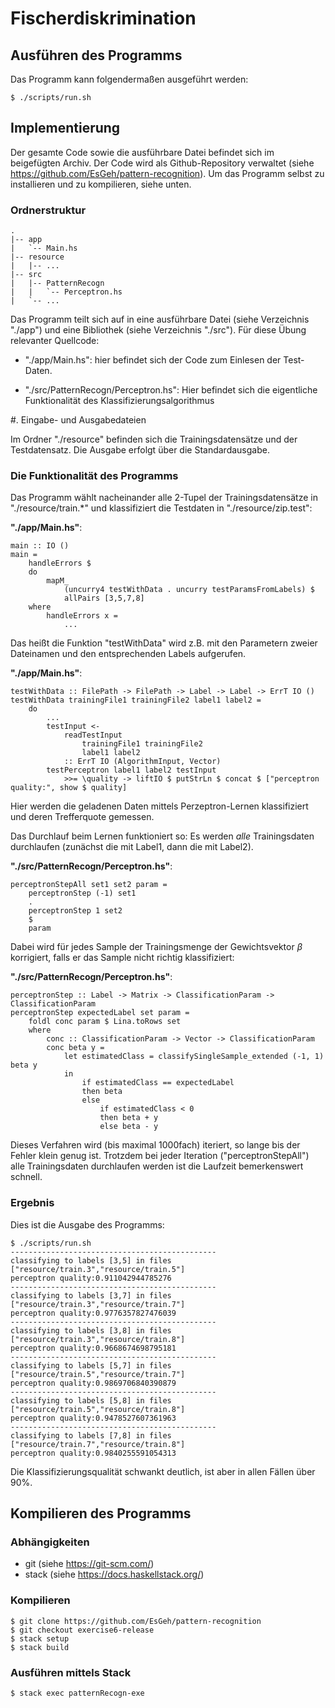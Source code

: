 # Fischerdiskrimination

## Ausführen des Programms

Das Programm kann folgendermaßen ausgeführt werden:

	$ ./scripts/run.sh

## Implementierung

Der gesamte Code sowie die ausführbare Datei befindet sich im beigefügten Archiv.
Der Code wird als Github-Repository verwaltet (siehe <https://github.com/EsGeh/pattern-recognition>).
Um das Programm selbst zu installieren und zu kompilieren, siehe unten.

### Ordnerstruktur

	.
	|-- app
	|   `-- Main.hs
	|-- resource
	|   |-- ...
	|-- src
	|   |-- PatternRecogn
	|   |   `-- Perceptron.hs
	|   `-- ...

Das Programm teilt sich auf in eine ausführbare Datei (siehe Verzeichnis "./app") und eine Bibliothek (siehe Verzeichnis "./src").
Für diese Übung relevanter Quellcode:

* "./app/Main.hs": hier befindet sich der Code zum Einlesen der Test-Daten.

*	"./src/PatternRecogn/Perceptron.hs": Hier befindet sich die eigentliche Funktionalität des Klassifizierungsalgorithmus

#. Eingabe- und Ausgabedateien

Im Ordner "./resource" befinden sich die Trainingsdatensätze und der Testdatensatz.
Die Ausgabe erfolgt über die Standardausgabe.

### Die Funktionalität des Programms

Das Programm wählt nacheinander alle 2-Tupel der Trainingsdatensätze in "./resource/train.\*" und klassifiziert die Testdaten in "./resource/zip.test":

**"./app/Main.hs"**:

~~~ {#test .haskell .numberLines startFrom="42"}
main :: IO ()
main =
	handleErrors $
	do
		mapM_
			(uncurry4 testWithData . uncurry testParamsFromLabels) $
			allPairs [3,5,7,8]
	where
		handleErrors x =
			...
~~~

Das heißt die Funktion "testWithData" wird z.B. mit den Parametern zweier Dateinamen und den entsprechenden Labels aufgerufen.

**"./app/Main.hs"**:

~~~ {#test .haskell .numberLines startFrom="66"}
testWithData :: FilePath -> FilePath -> Label -> Label -> ErrT IO ()
testWithData trainingFile1 trainingFile2 label1 label2 =
	do
		...
		testInput <-
			readTestInput
				trainingFile1 trainingFile2
				label1 label2
			:: ErrT IO (AlgorithmInput, Vector)
		testPerceptron label1 label2 testInput
			>>= \quality -> liftIO $ putStrLn $ concat $ ["perceptron quality:", show $ quality]
~~~

Hier werden die geladenen Daten mittels Perzeptron-Lernen klassifiziert und deren Trefferquote gemessen.

Das Durchlauf beim Lernen funktioniert so:
Es werden *alle* Trainingsdaten durchlaufen (zunächst die mit Label1, dann die mit Label2).

**"./src/PatternRecogn/Perceptron.hs"**:

~~~ {#test .haskell .numberLines startFrom="49"}
perceptronStepAll set1 set2 param =
	perceptronStep (-1) set1
	.	
	perceptronStep 1 set2
	$
	param
~~~

Dabei wird für jedes Sample der Trainingsmenge der Gewichtsvektor $\beta$ korrigiert, falls er das Sample nicht richtig klassifiziert:

**"./src/PatternRecogn/Perceptron.hs"**:

~~~ {#test .haskell .numberLines startFrom="56"}
perceptronStep :: Label -> Matrix -> ClassificationParam -> ClassificationParam
perceptronStep expectedLabel set param =
	foldl conc param $ Lina.toRows set
	where
		conc :: ClassificationParam -> Vector -> ClassificationParam
		conc beta y = 
			let estimatedClass = classifySingleSample_extended (-1, 1) beta y
			in
				if estimatedClass == expectedLabel
				then beta
				else
					if estimatedClass < 0
					then beta + y
					else beta - y
~~~

Dieses Verfahren wird (bis maximal 1000fach) iteriert, so lange bis der Fehler klein genug ist.
Trotzdem bei jeder Iteration ("perceptronStepAll") alle Trainingsdaten durchlaufen werden ist die Laufzeit bemerkenswert schnell.

### Ergebnis

Dies ist die Ausgabe des Programms:

	$ ./scripts/run.sh
	----------------------------------------------
	classifying to labels [3,5] in files ["resource/train.3","resource/train.5"]
	perceptron quality:0.911042944785276
	----------------------------------------------
	classifying to labels [3,7] in files ["resource/train.3","resource/train.7"]
	perceptron quality:0.9776357827476039
	----------------------------------------------
	classifying to labels [3,8] in files ["resource/train.3","resource/train.8"]
	perceptron quality:0.9668674698795181
	----------------------------------------------
	classifying to labels [5,7] in files ["resource/train.5","resource/train.7"]
	perceptron quality:0.9869706840390879
	----------------------------------------------
	classifying to labels [5,8] in files ["resource/train.5","resource/train.8"]
	perceptron quality:0.9478527607361963
	----------------------------------------------
	classifying to labels [7,8] in files ["resource/train.7","resource/train.8"]
	perceptron quality:0.9840255591054313

Die Klassifizierungsqualität schwankt deutlich, ist aber in allen Fällen über 90%.

## Kompilieren des Programms

### Abhängigkeiten

* git (siehe <https://git-scm.com/>)
* stack (siehe <https://docs.haskellstack.org/>)

### Kompilieren

	$ git clone https://github.com/EsGeh/pattern-recognition
	$ git checkout exercise6-release
	$ stack setup
	$ stack build

### Ausführen mittels Stack

	$ stack exec patternRecogn-exe

